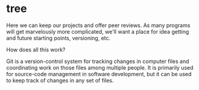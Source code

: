 # tree
Here we can keep our projects and offer peer reviews.
As many programs will get marvelously more complicated, we'll want a place for idea getting and future starting points, versioning, etc.

How does all this work?

Git is a version-control system for tracking changes in computer files and coordinating work on those files among multiple people. It is primarily used for source-code management in software development, but it can be used to keep track of changes in any set of files.
